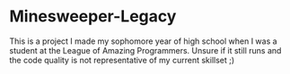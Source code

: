 # Minesweeper-Legacy
This is a project I made my sophomore year of high school when I was a student at the League of Amazing Programmers. Unsure if it still runs and the code quality is not representative of my current skillset ;)
